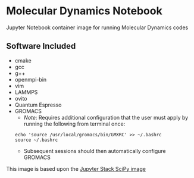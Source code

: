 # Molecular Dynamics Notebook
Jupyter Notebook container image for running Molecular Dynamics codes

## Software Included
- cmake 
- gcc 
- g++ 
- openmpi-bin 
- vim 
- LAMMPS
- ovito
- Quantum Espresso
- GROMACS
    - *Note*: Requires additional configuration that the user must apply by running the following from terminal once:
    ```
    echo 'source /usr/local/gromacs/bin/GMXRC' >> ~/.bashrc
    source ~/.bashrc
    ```
    - Subsequent sessions should then automatically configure GROMACS

This image is based upon the [Jupyter Stack SciPy image](https://github.com/jupyter/docker-stacks/tree/main/images/scipy-notebook)
